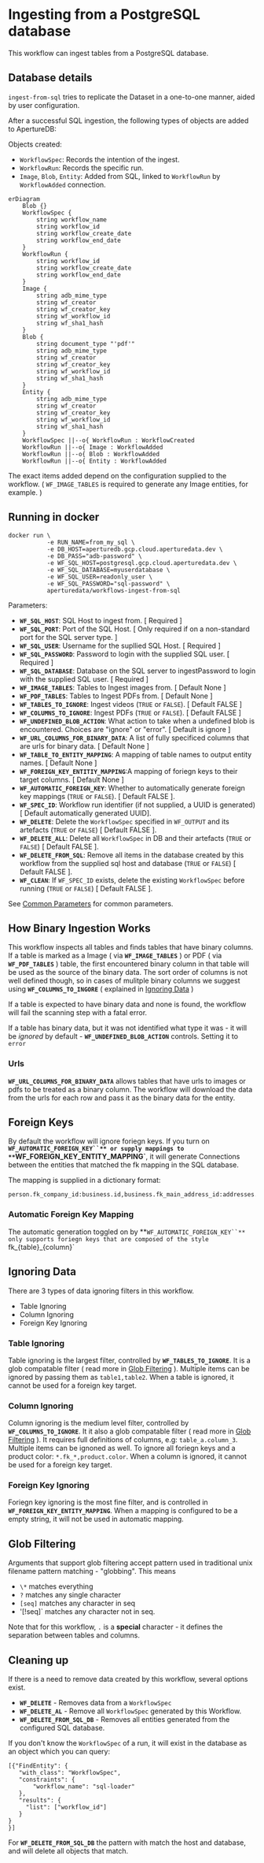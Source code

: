 # Ingesting from a PostgreSQL database

This workflow can ingest tables from a PostgreSQL database.

## Database details

`ingest-from-sql` tries to replicate the Dataset in a one-to-one manner, aided by user configuration.

After a successful SQL ingestion, the following types of objects are added to ApertureDB:

Objects created:
* `WorkflowSpec`: Records the intention of the ingest.
* `WorkflowRun`: Records the specific run.
* `Image`,  `Blob`, `Entity`: Added from SQL, linked to `WorkflowRun` by `WorkflowAdded` connection.

```mermaid
erDiagram
    Blob {}
    WorkflowSpec {
        string workflow_name
        string workflow_id
        string workflow_create_date
        string workflow_end_date
    }
    WorkflowRun {
        string workflow_id
        string workflow_create_date
        string workflow_end_date
    }
    Image {
        string adb_mime_type
        string wf_creator
        string wf_creator_key
        string wf_workflow_id
        string wf_sha1_hash
    }
    Blob {
        string document_type "'pdf'"
        string adb_mime_type
        string wf_creator
        string wf_creator_key
        string wf_workflow_id
        string wf_sha1_hash
    }
    Entity {
        string adb_mime_type
        string wf_creator
        string wf_creator_key
        string wf_workflow_id
        string wf_sha1_hash
    }
    WorkflowSpec ||--o{ WorkflowRun : WorkflowCreated
    WorkflowRun ||--o{ Image : WorkflowAdded
    WorkflowRun ||--o{ Blob : WorkflowAdded
    WorkflowRun ||--o{ Entity : WorkflowAdded
```

The exact items added depend on the configuration supplied to the workflow. (
`WF_IMAGE_TABLES` is required to generate any Image entities, for example. )

## Running in docker

```
docker run \
           -e RUN_NAME=from_my_sql \
           -e DB_HOST=aperturedb.gcp.cloud.aperturedata.dev \
           -e DB_PASS="adb-password" \
           -e WF_SQL_HOST=postgresql.gcp.cloud.aperturedata.dev \
           -e WF_SQL_DATABASE=myuserdatabase \
           -e WF_SQL_USER=readonly_user \
           -e WF_SQL_PASSWORD="sql-password" \
           aperturedata/workflows-ingest-from-sql
```

Parameters:
* **`WF_SQL_HOST`**: SQL Host to ingest from. [ Required ]
* **`WF_SQL_PORT`**: Port of the SQL Host. [ Only required if on a non-standard port for the SQL server type. ]
* **`WF_SQL_USER`**: Username for the supllied SQL Host. [ Required ]
* **`WF_SQL_PASSWORD`**: Password to login with the supplied SQL user. [ Required ]
* **`WF_SQL_DATABASE`**: Database on the SQL server to ingestPassword to login with the supplied SQL user. [ Required ]
* **`WF_IMAGE_TABLES`**: Tables to Ingest images from. [ Default None ]
* **`WF_PDF_TABLES`**: Tables to Ingest PDFs from. [ Default None ]
* **`WF_TABLES_TO_IGNORE`**: Ingest videos (`TRUE` or `FALSE`). [ Default FALSE ]
* **`WF_COLUMNS_TO_IGNORE`**: Ingest PDFs (`TRUE` or `FALSE`). [ Default FALSE ]
* **`WF_UNDEFINED_BLOB_ACTION`**: What action to take when a undefined blob is encountered. Choices are "ignore" or "error". [ Default is ignore ]
* **`WF_URL_COLUMNS_FOR_BINARY_DATA`**: A list of fully specificed columns that are urls for binary data. [ Default None ]
* **`WF_TABLE_TO_ENTITY_MAPPING`**: A mapping of table names to output entity names. [ Default None ]
* **`WF_FOREIGN_KEY_ENTITIY_MAPPING`**:A mapping of foriegn keys to their target columns. [ Default None ]
* **`WF_AUTOMATIC_FOREIGN_KEY`**: Whether to automatically generate foreign key mappings  (`TRUE` or `FALSE`). [ Default FALSE ].
* **`WF_SPEC_ID`**: Workflow run identifier (if not supplied, a UUID is generated) [ Default automatically generated UUID].
* **`WF_DELETE`**: Delete the `WorkflowSpec` specified in `WF_OUTPUT` and its artefacts (`TRUE` or `FALSE`) [ Default FALSE ].
* **`WF_DELETE_ALL`**: Delete all `WorkflowSpec` in DB and their artefacts (`TRUE` or `FALSE`) [ Default FALSE ].
* **`WF_DELETE_FROM_SQL`**: Remove all items in the database created by this workflow from the supplied sql host and database (`TRUE` or `FALSE`) [ Default FALSE ].
* **`WF_CLEAN`**: If `WF_SPEC_ID` exists, delete the existing `WorkflowSpec` before running (`TRUE` or `FALSE`) [ Default FALSE ].

See [Common Parameters](../../README.md#common-parameters) for common parameters.

## How Binary Ingestion Works

This workflow inspects all tables and finds tables that have binary columns.
If a table is marked as a Image ( via **`WF_IMAGE_TABLES`** ) or PDF ( via **`WF_PDF_TABLES`** ) table,
the first encountered binary column in that table will be used as the source of
the binary data. The sort order of columns is not well defined though, so in
cases of mulitple binary columns we suggest using **`WF_COLUMNS_TO_INGORE`** (
explained in [Ignoring Data](#ignoring-data) )

If a table is expected to have binary data and none is found, the workflow will
fail the scanning step with a fatal error.

If a table has binary data, but it was not identified what type it was - it will
be *ignored* by default - **`WF_UNDEFINED_BLOB_ACTION`** controls. Setting it to
`error`

### Urls

**`WF_URL_COLUMNS_FOR_BINARY_DATA`** allows tables that have urls to images or pdfs
to be treated as a binary column. The workflow will download the data from the
urls for each row and pass it as the binary data for the entity.

## Foreign Keys
By default the workflow will ignore foriegn keys. If you turn on
**`WF_AUTOMATIC_FOREIGN_KEY``** or supply mappings to
**`WF_FOREIGN_KEY_ENTITY_MAPPING`**, it will generate Connections between the
entities that matched the fk mapping in the SQL database.

The mapping is supplied in a dictionary format:
```
person.fk_company_id:business.id,business.fk_main_address_id:addresses.id
```

### Automatic Foreign Key Mapping
The automatic generation toggled on by **`WF_AUTOMATIC_FOREIGN_KEY``** only
supports foriegn keys that are composed of the style `fk_{table}_{column}`

## Ignoring Data

There are 3 types of data ignoring filters in this workflow.
* Table Ignoring
* Column Ignoring
* Foreign Key Ignoring

### Table Ignoring
Table ignoring is the largest filter, controlled by **`WF_TABLES_TO_IGNORE`**. It is
a glob compatable filter ( read more in [Glob Filtering](#glob-filtering) ). Multiple items can
be ignored by passing them as `table1,table2`.  When a table is
ignored, it cannot be used for a foreign key target.

### Column Ignoring
Column ignoring is the medium level filter, controlled by
**`WF_COLUMNS_TO_IGNORE`**. It it also a glob compatable filter ( read more in [Glob Filtering](#glob-filtering) ).
It requires full definitions of columns, e.g: `table_a.column_3`. Multiple items can be ignoned as well.
To ignore all foriegn keys and a product color: `*.fk_*,product.color`. When a
column is ignored, it cannot be used for a foreign key target.

### Foreign Key Ignoring
Foriegn key ignoring is the most fine filter, and is controlled in
**`WF_FOREIGN_KEY_ENTITY_MAPPING`**. When a mapping is configured to be a empty
string, it will not be used in automatic mapping.

## Glob Filtering
Arguments that support glob filtering accept pattern used in traditional unix
filename pattern matching - "globbing". This means
- `\*` matches everything
- `?` matches any single character
- `[seq]` matches any character in seq
- '[!seq]` matches any character not in seq.

Note that for this workflow, `.` is a **special** character - it defines the
separation between tables and columns.



## Cleaning up

If there is a need to remove data created by this workflow, several options
exist.

- **`WF_DELETE`** - Removes data from a `WorkflowSpec`
- **`WF_DELETE_AL`** - Remove all `WorkflowSpec` generated by this Workflow.
- **`WF_DELETE_FROM_SQL_DB`** - Removes all entities generated from the configured SQL database.

If you don't know the `WorkflowSpec` of a run, it will exist in the database as an object which you can query:
```
[{"FindEntity": {
   "with_class": "WorkflowSpec",
   "constraints": {
       "workflow_name": "sql-loader"
   },
   "results": {
     "list": ["workflow_id"]
   }
}
}]
```

For **`WF_DELETE_FROM_SQL_DB`** the pattern with match the host and database, and will delete all objects that match.   
